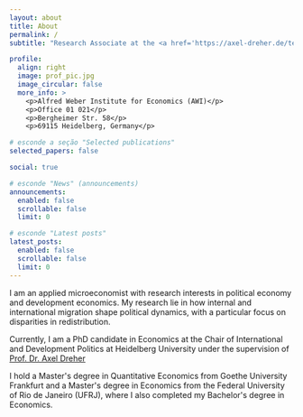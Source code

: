 ```yaml
---
layout: about
title: About
permalink: /
subtitle: "Research Associate at the <a href='https://axel-dreher.de/team/'>Chair of International and Development Politics</a>, Heidelberg University"

profile:
  align: right
  image: prof_pic.jpg
  image_circular: false
  more_info: >
    <p>Alfred Weber Institute for Economics (AWI)</p>
    <p>Office 01 021</p>
    <p>Bergheimer Str. 58</p>
    <p>69115 Heidelberg, Germany</p>

# esconde a seção "Selected publications"
selected_papers: false

social: true

# esconde "News" (announcements)
announcements:
  enabled: false
  scrollable: false
  limit: 0

# esconde "Latest posts"
latest_posts:
  enabled: false
  scrollable: false
  limit: 0
---
```



I am an applied microeconomist with research interests in political economy and development economics. My research lie in how internal and international migration shape political dynamics, with a particular focus on disparities in redistribution.

Currently, I am a PhD candidate in Economics at the Chair of International and Development Politics at Heidelberg University under the supervision of [Prof. Dr. Axel Dreher](https://axel-dreher.de/)  

I hold a Master's degree in Quantitative Economics from Goethe University Frankfurt and a Master's degree in Economics from the Federal University of Rio de Janeiro (UFRJ), where I also completed my Bachelor's degree in Economics.  


